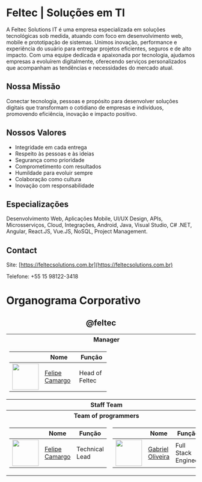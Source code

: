 # Feltec | Soluções em TI

A Feltec Solutions IT é uma empresa especializada em soluções tecnológicas sob medida, atuando com foco em desenvolvimento web, mobile e prototipação de sistemas. Unimos inovação, performance e experiência do usuário para entregar projetos eficientes, seguros e de alto impacto. Com uma equipe dedicada e apaixonada por tecnologia, ajudamos empresas a evoluírem digitalmente, oferecendo serviços personalizados que acompanham as tendências e necessidades do mercado atual.

## Nossa Missão

Conectar tecnologia, pessoas e propósito para desenvolver soluções digitais que transformam o cotidiano de empresas e indivíduos, promovendo eficiência, inovação e impacto positivo.

## Nossos Valores

- Integridade em cada entrega
- Respeito às pessoas e às ideias
- Segurança como prioridade
- Comprometimento com resultados
- Humildade para evoluir sempre
- Colaboração como cultura
- Inovação com responsabilidade

## Especializações

Desenvolvimento Web, Aplicações Mobile, UI/UX Design, APIs, Microsserviços, Cloud, Integrações, Android, Java, Visual Studio, C# .NET, Angular, React.JS, Vue.JS, NoSQL, Project Management.

## Contact

Site: [https://feltecsolutions.com.br](https://feltecsolutions.com.br)

Telefone: +55 15 98122-3418

# Organograma Corporativo

<div align="center">
	
## @feltec

<table>
<tr>
	<th colspan="2">
    Manager
	</th>
</tr>
  
<td>

| | Nome | Função |
| -------------- | ------------- | ------------- |
| <img src="https://avatars.githubusercontent.com/u/32839051?v=4" width="70"> | [Felipe Camargo](https://github.com/Felipe-Camargo12) |  Head of Feltec |
</td>

<tr>
	<th colspan="2">
		Staff Team
	</th>
</tr>

<tr>
	<th colspan="2">
		Team of programmers
	</th>
</tr>
  
<td>

| | Nome | Função |
| -------------- | ------------- | ------------- |
| <img src="https://avatars.githubusercontent.com/u/32839051?v=4" width="70"> | [Felipe Camargo](https://github.com/Felipe-Camargo12) |  Technical Lead |

</td>

<td>

| | Nome | Função |
| -------------- | ------------- | ------------- |
| <img src="https://avatars.githubusercontent.com/u/26862420?v=4" width="70"> | [Gabriel Oliveira](https://github.com/gabrieldeoliveira04) |  Full Stack Engineer |

</td>

</table>
</div>
